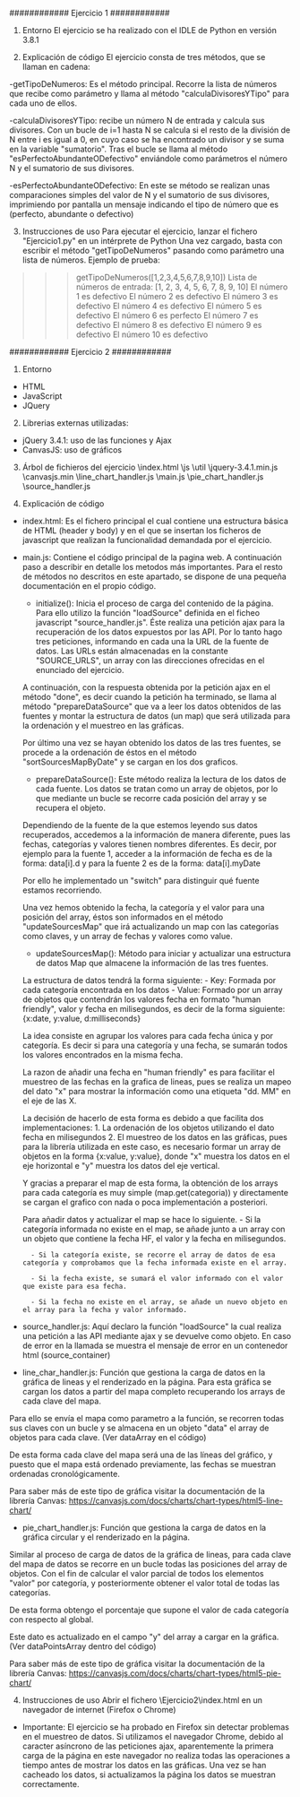 
############
Ejercicio 1
############

1. Entorno 
El ejercicio se ha realizado con el IDLE de Python en versión 3.8.1

2. Explicación de código
El ejercicio consta de tres métodos, que se llaman en cadena:

-getTipoDeNumeros: Es el método principal. Recorre la lista de números que recibe como parámetro y llama al método "calculaDivisoresYTipo" para cada uno de ellos.

-calculaDivisoresYTipo: recibe un número N de entrada y calcula sus divisores. Con un bucle de i=1 hasta N se calcula si el resto de la división de N entre i es igual a 0, en cuyo caso se ha encontrado un divisor y se suma en la variable "sumatorio". Tras el bucle se llama al método "esPerfectoAbundanteODefectivo" enviándole como parámetros el número N y el sumatorio de sus divisores.

-esPerfectoAbundanteODefectivo: En este se método se realizan unas comparaciones simples del valor de N y el sumatorio de sus divisores, imprimiendo por pantalla un mensaje indicando el tipo de número que es (perfecto, abundante o defectivo)

3. Instrucciones de uso
Para ejecutar el ejercicio, lanzar el fichero "Ejercicio1.py" en un intérprete de Python
Una vez cargado, basta con escribir el método "getTipoDeNumeros" pasando como parámetro una lista de números. 
Ejemplo de prueba:

>>> getTipoDeNumeros([1,2,3,4,5,6,7,8,9,10])
Lista de números de entrada: [1, 2, 3, 4, 5, 6, 7, 8, 9, 10]
El número 1 es defectivo
El número 2 es defectivo
El número 3 es defectivo
El número 4 es defectivo
El número 5 es defectivo
El número 6 es perfecto
El número 7 es defectivo
El número 8 es defectivo
El número 9 es defectivo
El número 10 es defectivo


############
Ejercicio 2
############

1. Entorno
- HTML
- JavaScript
- JQuery

2. Librerias externas utilizadas:
- jQuery 3.4.1: uso de las funciones y Ajax
- CanvasJS: uso de gráficos
 
3. Árbol de fichieros del ejercicio
\index.html
\js
	\util
		\jquery-3.4.1.min.js
		\canvasjs.min
	\line_chart_handler.js
	\main.js
	\pie_chart_handler.js
	\source_handler.js
	
3. Explicación de código

* index.html: Es el fichero principal el cual contiene una estructura básica de HTML (header y body) y en el que se insertan los ficheros de javascript que realizan la funcionalidad demandada por el ejercicio.

* main.js: Contiene el código principal de la pagina web. A continuación paso a describir en detalle los metodos más importantes. Para el resto de métodos no descritos en este apartado, se dispone de una pequeña documentación en el propio código.

	- initialize(): 
	Inicia el proceso de carga del contenido de la página. Para ello utilizo la función "loadSource" definida en el ficheo javascript "source_handler.js". Éste realiza una petición ajax para la recuperación de los datos expuestos por las API.
	Por lo tanto hago tres peticiones, informando en cada una la URL de la fuente de datos.
	Las URLs están almacenadas en la constante "SOURCE_URLS", un array con las direcciones ofrecidas en el enunciado del ejercicio.
	
	A continuación, con la respuesta obtenida por la petición ajax en el método "done", es decir cuando la petición ha terminado, se llama al método "prepareDataSource" que va a leer los datos obtenidos de las fuentes y montar la estructura de datos (un map) que será utilizada para la ordenación y el muestreo en las gráficas.
	
	Por último una vez se hayan obtenido los datos de las tres fuentes, se procede a la ordenación de éstos en el método "sortSourcesMapByDate" y se cargan en los dos graficos.
	
	- prepareDataSource():
	Este método realiza la lectura de los datos de cada fuente. Los datos se tratan como un array de objetos, por lo que mediante un bucle se recorre cada posición del array y se recupera el objeto. 
	
	Dependiendo de la fuente de la que estemos leyendo sus datos recuperados, accedemos a la información de manera diferente, pues las fechas, categorías y valores tienen nombres diferentes.
	Es decir, por ejemplo para la fuente 1, acceder a la información de fecha es de la forma:
	data[i].d y para la fuente 2 es de la forma: data[i].myDate
	
	Por ello he implementado un "switch" para distinguir qué fuente estamos recorriendo.
	
	Una vez hemos obtenido la fecha, la categoría y el valor para una posición del array, éstos son informados en el método "updateSourcesMap" que irá actualizando un map con las categorías como claves, y un array de fechas y valores como value.
	 
	- updateSourcesMap():
	Método para iniciar y actualizar una estructura de datos Map que almacene la información de las tres fuentes. 
	
	La estructura de datos tendrá la forma siguiente:
		- Key: Formada por cada categoría encontrada en los datos
		- Value: Formado por un array de objetos que contendrán los valores fecha en formato "human friendly", valor y fecha en milisegundos, es decir de la forma siguiente:
		{x:date, y:value, d:milliseconds}
		
	La idea consiste en agrupar los valores para cada fecha única y por categoría. Es decir si para una categoría y una fecha, se sumarán todos los valores encontrados en la misma fecha.
		
	La razon de añadir una fecha en "human friendly" es para facilitar el muestreo de las fechas en la grafica de lineas, pues se realiza un mapeo del dato "x" para mostrar la información como una etiqueta "dd. MM" en el eje de las X.
		
	La decisión de hacerlo de esta forma es debido a que facilita dos implementaciones:
		1. La ordenación de los objetos utilizando el dato fecha en milisegundos
		2. El muestreo de los datos en las gráficas, pues para la librería utilizada en este caso, es necesario formar un array de objetos en la forma {x:value, y:value}, donde "x" muestra los datos en el eje horizontal e "y" muestra los datos del eje vertical. 
		
	Y gracias a preparar el map de esta forma, la obtención de los arrays para cada categoría es muy simple (map.get(categoria)) y directamente se cargan el grafico con nada o poca implementación a posteriori.
	
	Para añadir datos y actualizar el map se hace lo siguiente.
		- Si la categoría informada no existe en el map, se añade junto a un array con un objeto que contiene la fecha HF, el valor y la fecha en milisegundos.
		
		- Si la categoría existe, se recorre el array de datos de esa categoría y comprobamos que la fecha informada existe en el array.
		
		- Si la fecha existe, se sumará el valor informado con el valor que existe para esa fecha.
		
		- Si la fecha no existe en el array, se añade un nuevo objeto en el array para la fecha y valor informado.


* source_handler.js: Aquí declaro la función "loadSource" la cual realiza una petición a las API mediante ajax y se devuelve como objeto. En caso de error en la llamada se muestra el mensaje de error en un contenedor html (source_container) 


* line_char_handler.js: Función que gestiona la carga de datos en la gráfica de lineas y el renderizado en la página. Para esta gráfica se cargan los datos a partir del mapa completo recuperando los arrays de cada clave del mapa.

Para ello se envía el mapa como parametro a la función, se recorren todas sus claves con un bucle y se almacena en un objeto "data" el array de objetos para cada clave. (Ver dataArray en el código)

De esta forma cada clave del mapa será una de las líneas del gráfico, y puesto que el mapa está ordenado previamente, las fechas se muestran ordenadas cronológicamente.

Para saber más de este tipo de gráfica visitar la documentación de la librería Canvas:
	https://canvasjs.com/docs/charts/chart-types/html5-line-chart/
	
* pie_chart_handler.js: Función que gestiona la carga de datos en la gráfica circular y el renderizado en la página.

Similar al proceso de carga de datos de la gráfica de lineas, para cada clave del mapa de datos se recorre en un bucle todas las posiciones del array de objetos. Con el fin de calcular el valor parcial de todos los elementos "valor" por categoría, y posteriormente obtener el valor total de todas las categorías.

De esta forma obtengo el porcentaje que supone el valor de cada categoría con respecto al global.

Este dato es actualizado en el campo "y" del array a cargar en la gráfica.
(Ver dataPointsArray dentro del código)

Para saber más de este tipo de gráfica visitar la documentación de la librería Canvas:
	https://canvasjs.com/docs/charts/chart-types/html5-pie-chart/

4. Instrucciones de uso
Abrir el fichero \Ejercicio2\index.html en un navegador de internet (Firefox o Chrome)

* Importante:
El ejercicio se ha probado en Firefox sin detectar problemas en el muestreo de datos.
Si utilizamos el navegador Chrome, debido al caracter asíncrono de las peticiones ajax, aparentemente la primera carga de la página en este navegador no realiza todas las operaciones a tiempo antes de mostrar los datos en las gráficas. Una vez se han cacheado los datos, si actualizamos la página los datos se muestran correctamente.